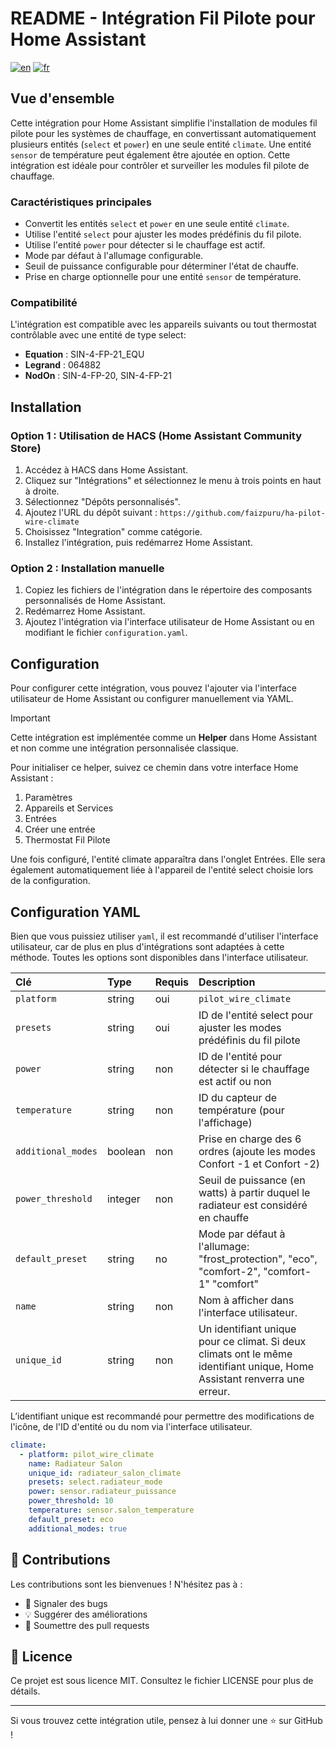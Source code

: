 # README - Intégration Fil Pilote pour Home Assistant

[![en](https://img.shields.io/badge/lang-en-red.svg)](https://github.com/faizpuru/ha-pilot-wire-climate/blob/master/README.md)
[![fr](https://img.shields.io/badge/lang-fr-blue.svg)](https://github.com/faizpuru/ha-pilot-wire-climate/blob/master/README-fr.md)

## Vue d'ensemble
Cette intégration pour Home Assistant simplifie l'installation de modules fil pilote pour les systèmes de chauffage, en convertissant automatiquement plusieurs entités (`select` et `power`) en une seule entité `climate`. Une entité `sensor` de température peut également être ajoutée en option. Cette intégration est idéale pour contrôler et surveiller les modules fil pilote de chauffage.

### Caractéristiques principales
- Convertit les entités `select` et `power` en une seule entité `climate`.
- Utilise l'entité `select` pour ajuster les modes prédéfinis du fil pilote.
- Utilise l'entité `power` pour détecter si le chauffage est actif.
- Mode par défaut à l'allumage configurable.
- Seuil de puissance configurable pour déterminer l'état de chauffe.
- Prise en charge optionnelle pour une entité `sensor` de température.

### Compatibilité
L'intégration est compatible avec les appareils suivants ou tout thermostat contrôlable avec une entité de type select:
- **Equation** : SIN-4-FP-21_EQU
- **Legrand** : 064882
- **NodOn** : SIN-4-FP-20, SIN-4-FP-21

## Installation

### Option 1 : Utilisation de HACS (Home Assistant Community Store)
1. Accédez à HACS dans Home Assistant.
2. Cliquez sur "Intégrations" et sélectionnez le menu à trois points en haut à droite.
3. Sélectionnez "Dépôts personnalisés".
4. Ajoutez l'URL du dépôt suivant : `https://github.com/faizpuru/ha-pilot-wire-climate`
5. Choisissez "Integration" comme catégorie.
6. Installez l'intégration, puis redémarrez Home Assistant.

### Option 2 : Installation manuelle
1. Copiez les fichiers de l'intégration dans le répertoire des composants personnalisés de Home Assistant.
2. Redémarrez Home Assistant.
3. Ajoutez l'intégration via l'interface utilisateur de Home Assistant ou en modifiant le fichier `configuration.yaml`.

## Configuration
Pour configurer cette intégration, vous pouvez l'ajouter via l'interface utilisateur de Home Assistant ou configurer manuellement via YAML.

> [!IMPORTANT]  
> Cette intégration est implémentée comme un **Helper** dans Home Assistant et non comme une intégration personnalisée classique.
> 
> Pour initialiser ce helper, suivez ce chemin dans votre interface Home Assistant :
> 1. Paramètres
> 2. Appareils et Services
> 3. Entrées
> 4. Créer une entrée
> 5. Thermostat Fil Pilote
>
> Une fois configuré, l'entité climate apparaîtra dans l'onglet Entrées. Elle sera également automatiquement liée à l'appareil de l'entité select choisie lors de la configuration.

## Configuration YAML

Bien que vous puissiez utiliser `yaml`, il est recommandé d'utiliser l'interface utilisateur, car de plus en plus d'intégrations sont adaptées à cette méthode. Toutes les options sont disponibles dans l'interface utilisateur.

| Clé                | Type    | Requis   | Description                                                                                                                     |
| :----------------- | :------ | :------- | :------------------------------------------------------------------------------------------------------------------------------ |
| `platform`         | string  | oui      | `pilot_wire_climate`                                                                                                            |
| `presets`          | string  | oui      | ID de l'entité select pour ajuster les modes prédéfinis du fil pilote                                                           |
| `power`            | string  | non      | ID de l'entité pour détecter si le chauffage est actif ou non                                                                   |
| `temperature`      | string  | non      | ID du capteur de température (pour l'affichage)                                                                                 |
| `additional_modes` | boolean | non      | Prise en charge des 6 ordres (ajoute les modes Confort -1 et Confort -2)                                                        |
| `power_threshold`  | integer | non      | Seuil de puissance (en watts) à partir duquel le radiateur est considéré en chauffe                                             |
| `default_preset`   | string  | no       | Mode par défaut à l'allumage:  "frost_protection", "eco", "comfort-2", "comfort-1" "comfort"                                                                             |
| `name`             | string  | non      | Nom à afficher dans l'interface utilisateur.                                                                                    |
| `unique_id`        | string  | non      | Un identifiant unique pour ce climat. Si deux climats ont le même identifiant unique, Home Assistant renverra une erreur.       |

L’identifiant unique est recommandé pour permettre des modifications de l'icône, de l'ID d'entité ou du nom via l'interface utilisateur.

```yaml
climate:
  - platform: pilot_wire_climate
    name: Radiateur Salon
    unique_id: radiateur_salon_climate
    presets: select.radiateur_mode
    power: sensor.radiateur_puissance
    power_threshold: 10
    temperature: sensor.salon_temperature
    default_preset: eco
    additional_modes: true
  ```

## 🤝 Contributions
Les contributions sont les bienvenues ! N'hésitez pas à :

- 🐛 Signaler des bugs
- 💡 Suggérer des améliorations
- 🔀 Soumettre des pull requests

## 📄 Licence
Ce projet est sous licence MIT. Consultez le fichier LICENSE pour plus de détails.

---
Si vous trouvez cette intégration utile, pensez à lui donner une ⭐️ sur GitHub !